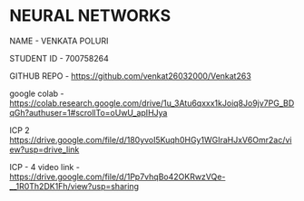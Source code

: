 # NEURAL NETWORKS 

NAME - VENKATA POLURI

STUDENT ID - 700758264

GITHUB REPO - https://github.com/venkat26032000/Venkat263

google colab - https://colab.research.google.com/drive/1u_3Atu6qxxx1kJoiq8Jo9jv7PG_BDqGh?authuser=1#scrollTo=oUwU_apIHJya



ICP 2 https://drive.google.com/file/d/180yvoI5Kuqh0HGy1WGIraHJxV6Omr2ac/view?usp=drive_link

ICP - 4 video link - https://drive.google.com/file/d/1Pp7vhqBo42OKRwzVQe-__1R0Th2DK1Fh/view?usp=sharing
